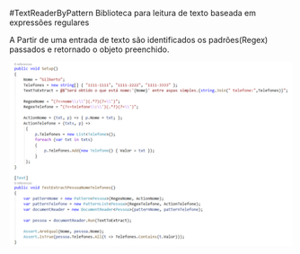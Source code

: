 #TextReaderByPattern
Biblioteca para leitura de texto baseada em expressões regulares</h2>


A Partir de uma entrada de texto são identificados os padrões(Regex) passados e retornado o objeto preenchido.</p>

![alt text](print.png)
